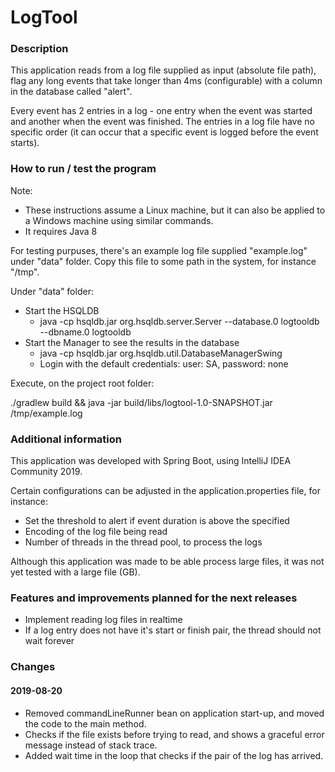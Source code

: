 # LogTool

### Description

This application reads from a log file supplied as input (absolute file path), 
flag any long events that take longer than 4ms (configurable) with a column in 
the database called "alert".

Every event has 2 entries in a log - one entry when the event was started and another when
the event was finished. The entries in a log file have no specific order 
(it can occur that a specific event is logged before the event starts).

### How to run / test the program

Note: 
- These instructions assume a Linux machine, but it can also be applied to a Windows machine 
using similar commands.
- It requires Java 8
 
For testing purpuses, there's an example log file supplied "example.log" under "data" folder. 
Copy this file to some path in the system, for instance "/tmp".

Under "data" folder:
- Start the HSQLDB
    - java -cp hsqldb.jar org.hsqldb.server.Server --database.0 logtooldb --dbname.0 logtooldb
- Start the Manager to see the results in the database 
    - java -cp hsqldb.jar org.hsqldb.util.DatabaseManagerSwing
    - Login with the default credentials: user: SA, password: none

Execute, on the project root folder:
 
./gradlew build && java -jar build/libs/logtool-1.0-SNAPSHOT.jar /tmp/example.log 


### Additional information

This application was developed with Spring Boot, using IntelliJ IDEA Community 2019. 

Certain configurations can be adjusted in the application.properties file, for instance:
- Set the threshold to alert if event duration is above the specified
- Encoding of the log file being read
- Number of threads in the thread pool, to process the logs

Although this application was made to be able process large files, it was not yet tested with a large file (GB).   


### Features and improvements planned for the next releases
- Implement reading log files in realtime
- If a log entry does not have it's start or finish pair, the thread should not wait forever 


### Changes
#### 2019-08-20
- Removed commandLineRunner bean on application start-up, and moved the code to the main method.
- Checks if the file exists before trying to read, and shows a graceful error message instead of stack trace.
- Added wait time in the loop that checks if the pair of the log has arrived.
